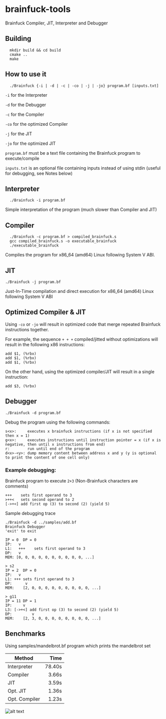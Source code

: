 # brainfuck-tools
Brainfuck Compiler, JIT, Interpreter and Debugger

## Building

      mkdir build && cd build
      cmake ..
      make

## How to use it

      ./Brainfuck {-i | -d | -c | -co | -j | -jo} program.bf [inputs.txt]

  ```-i``` for the Interpreter
  
  ```-d``` for the Debugger

  ```-c``` for the Compiler
  
  ```-co``` for the optimized Compiler

  ```-j``` for the JIT
  
  ```-jo``` for the optimized JIT

  ```program.bf``` must be a text file containing the Brainfuck program to execute/compile

  ```inputs.txt``` is an optional file containing inputs instead of using stdin (useful for debugging, see Notes below)

## Interpreter

      ./Brainfuck -i program.bf

Simple interpretation of the program (much slower than Compiler and JIT)

## Compiler

      ./Brainfuck -c program.bf > compiled_brainfuck.s
      gcc compiled_brainfuck.s -o executable_brainfuck
      ./executable_brainfuck

Compiles the program for x86_64 (amd64) Linux following System V ABI.

## JIT

    ./Brainfuck -j program.bf

Just-In-Time compilation and direct execution for x86_64 (amd64) Linux following System V ABI

## Optimized Compiler & JIT

Using ```-co``` or ```-jo``` will result in optimized code that merge repeated Brainfuck instructions together.

For example, the sequence ```+ + +``` compiled/jitted without optimizations will result in the following x86 instructions:

    add $1, (%rbx)
    add $1, (%rbx)
    add $1, (%rbx)

On the other hand, using the optimized compiler/JIT will result in a single instruction:

    add $3, (%rbx)

## Debugger

    ./Brainfuck -d program.bf

Debug the program using the following commands:

    s<x>:     executes x brainfuck instructions (if x is not specified then x = 1)
    g<x>:     executes instructions until instruction pointer = x (if x is negative, then until x instructions from end)
    r:        run until end of the program
    d<x>-<y>: dump memory content between address x and y (y is optional to print the content of one cell only)


### Example debugging:

Brainfuck program to execute ```2+3``` (Non-Brainfuck characters are comments)

    +++    sets first operand to 3
    >++<   sets second operand to 2
    [->+<] add first op (3) to second (2) (yield 5)

Sample debugging trace

    ./Brainfuck -d ../samples/add.bf
    Brainfuck Debugger
    'exit' to exit

    IP = 0	DP = 0
    IP:	  v
    L1:	  +++    sets first operand to 3
    DP:   v
    MEM: [0, 0, 0, 0, 0, 0, 0, 0, 0, 0, ...]
    
    > s2
    IP = 2	DP = 0
    IP:	  v                        
    L1:	+++ sets first operand to 3
    DP: 	 v
    MEM:	[2, 0, 0, 0, 0, 0, 0, 0, 0, 0, ...]

    > g11
    IP = 11	DP = 1
    IP:	    v                                          
    L3:	[->+<] add first op (3) to second (2) (yield 5)
    DP: 	    v
    MEM:	[2, 3, 0, 0, 0, 0, 0, 0, 0, 0, ...]
    
    
## Benchmarks

Using samples/mandelbrot.bf program which prints the mandelbrot set

| Method        | Time      |
| ------------- |----------:|
| Interpreter   | 78.40s    |
| Compiler      | 3.66s     |
| JIT           | 3.59s     |
| Opt. JIT      | 1.36s     |
| Opt. Compiler | 1.23s     |

![alt text](https://github.com/aroulin/brainfuck-tools/blob/master/plot.png "Results graph")
